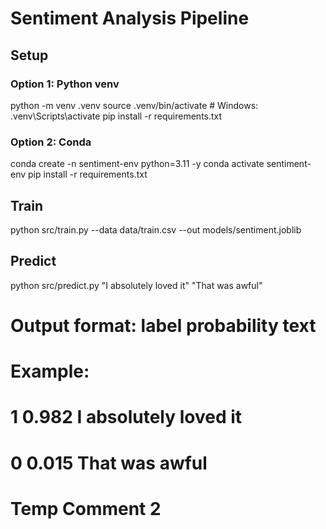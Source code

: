 # Sentiment Analysis Pipeline

## Setup

### Option 1: Python venv
python -m venv .venv
source .venv/bin/activate  # Windows: .venv\Scripts\activate
pip install -r requirements.txt

### Option 2: Conda
conda create -n sentiment-env python=3.11 -y
conda activate sentiment-env
pip install -r requirements.txt

## Train
python src/train.py --data data/train.csv --out models/sentiment.joblib

## Predict
python src/predict.py "I absolutely loved it" "That was awful"
# Output format: label  probability  text
# Example:
# 1    0.982    I absolutely loved it
# 0    0.015    That was awful

# Temp Comment 2